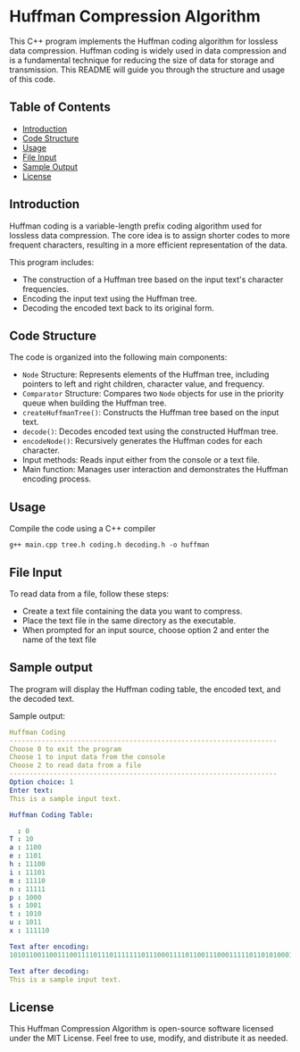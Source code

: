 # Huffman Compression Algorithm

This C++ program implements the Huffman coding algorithm for lossless data compression. Huffman coding is widely used in data compression and is a fundamental technique for reducing the size of data for storage and transmission. This README will guide you through the structure and usage of this code.

## Table of Contents
- [Introduction](#introduction)
- [Code Structure](#code-structure)
- [Usage](#usage)
- [File Input](#file-input)
- [Sample Output](#sample-output)
- [License](#license)

## Introduction

Huffman coding is a variable-length prefix coding algorithm used for lossless data compression. The core idea is to assign shorter codes to more frequent characters, resulting in a more efficient representation of the data.

This program includes:
- The construction of a Huffman tree based on the input text's character frequencies.
- Encoding the input text using the Huffman tree.
- Decoding the encoded text back to its original form.

## Code Structure

The code is organized into the following main components:

- `Node` Structure: Represents elements of the Huffman tree, including pointers to left and right children, character value, and frequency.
- `Comparator` Structure: Compares two `Node` objects for use in the priority queue when building the Huffman tree.
- `createHuffmanTree()`: Constructs the Huffman tree based on the input text.
- `decode()`: Decodes encoded text using the constructed Huffman tree.
- `encodeNode()`: Recursively generates the Huffman codes for each character.
- Input methods: Reads input either from the console or a text file.
- Main function: Manages user interaction and demonstrates the Huffman encoding process.

## Usage

Compile the code using a C++ compiler 

```shell
g++ main.cpp tree.h coding.h decoding.h -o huffman
```

## File Input

To read data from a file, follow these steps:

- Create a text file containing the data you want to compress.
- Place the text file in the same directory as the executable.
- When prompted for an input source, choose option 2 and enter the name of the text file

## Sample output

The program will display the Huffman coding table, the encoded text, and the decoded text.

Sample output:

```yaml
Huffman Coding
-------------------------------------------------------------------
Choose 0 to exit the program
Choose 1 to input data from the console
Choose 2 to read data from a file
-------------------------------------------------------------------
Option choice: 1
Enter text:
This is a sample input text.

Huffman Coding Table:

  : 0
T : 10
a : 1100
e : 1101
h : 11100
i : 11101
m : 11110
n : 11111
p : 1000
s : 1001
t : 1010
u : 1011
x : 111110

Text after encoding:
101011001100111001111011101111111011100011110110011100011111011010100011000110101101011101111000101

Text after decoding:
This is a sample input text.
```

## License

This Huffman Compression Algorithm is open-source software licensed under the MIT License. Feel free to use, modify, and distribute it as needed.

